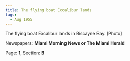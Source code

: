 ```yaml
---  
title: The flying boat Excalibur lands  
tags:  
  - Aug 1955  
---  
```

  
The flying boat Excalibur lands in Biscayne Bay. [Photo]  
  
Newspapers: **Miami Morning News or The Miami Herald**  
  
Page: **1**, Section: **B** 
